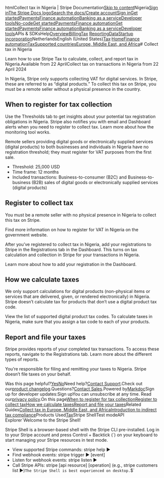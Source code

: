 htmlCollect tax in Nigeria | Stripe Documentation[Skip to content](#main-content)Nigeria[Sign in](https://dashboard.stripe.com/login?redirect=https%3A%2F%2Fdocs.stripe.com%2Ftax%2Fsupported-countries%2Feurope-middle-east-and-africa%2Fnigeria)[The Stripe Docs logo](/)[Search the docs/](#)[Create account](https://dashboard.stripe.com/register)[Sign in](https://dashboard.stripe.com/login?redirect=https%3A%2F%2Fdocs.stripe.com%2Ftax%2Fsupported-countries%2Feurope-middle-east-and-africa%2Fnigeria)[Get started](/get-started)[Payments](/payments)[Finance automation](/finance-automation)[Banking as a service](/financial-services)[Developer tools](/development)[No-code](/no-code)[Get started](/get-started)[Payments](/payments)[Finance automation](/finance-automation)[](#)[Get started](/get-started)[Payments](/payments)[Finance automation](/finance-automation)[Banking as a service](/financial-services)[Developer tools](/development)[](#)APIs & SDKsHelp[Overview](/docs/finance-automation)[Billing](#)[Tax](#)
[Reporting](#)[Data](#)[Startup incorporation](#)NetherlandsEnglish (United States)[](#)[](#)[Tax](/tax)·[Home](/docs)[Finance automation](/docs/finance-automation)[Tax](/docs/tax)[Supported countries](/docs/tax/supported-countries)[Europe, Middle East, and Africa](/docs/tax/supported-countries/europe-middle-east-and-africa)# Collect tax in Nigeria

Learn how to use Stripe Tax to calculate, collect, and report tax in Nigeria.Available from 22 AprilCollect tax on transactions in Nigeria from 22 April 2024

In Nigeria, Stripe only supports collecting VAT for digital services. In Stripe, these are referred to as “digital products.” To collect this tax on Stripe, you must be a remote seller without a physical presence in the country.

## When to register for tax collection

Use the Thresholds tab to get insights about your potential tax registration obligations in Nigeria. Stripe also notifies you with email and Dashboard alerts when you need to register to collect tax. Learn more about how the monitoring tool works.

Remote sellers providing digital goods or electronically supplied services (digital products) to both businesses and individuals in Nigeria have no registration threshold; they must register for VAT purposes from the first sale.

- Threshold: 25,000 USD
- Time frame: 12 months
- Included transactions: Business-to-consumer (B2C) and Business-to-business (B2B) sales of digital goods or electronically supplied services (digital products)

## Register to collect tax

You must be a remote seller with no physical presence in Nigeria to collect this tax on Stripe.

Find more information on how to register for VAT in Nigeria on the government website.

After you’ve registered to collect tax in Nigeria, add your registrations to Stripe in the Registrations tab in the Dashboard. This turns on tax calculation and collection in Stripe for your transactions in Nigeria.

Learn more about how to add your registration in the Dashboard.

## How we calculate taxes

We only support calculations for digital products (non-physical items or services that are delivered, given, or rendered electronically) in Nigeria. Stripe doesn’t calculate tax for products that don’t use a digital product tax code.

View the list of supported digital product tax codes. To calculate taxes in Nigeria, make sure that you assign a tax code to each of your products.

## Report and file your taxes

Stripe provides reports of your completed tax transactions. To access these reports, navigate to the Registrations tab. Learn more about the different types of reports.

You’re responsible for filing and remitting your taxes to Nigeria. Stripe doesn’t file taxes on your behalf.

Was this page helpful?[Yes](#)[No](#)Need help?[Contact Support](https://support.stripe.com/).Check out our[product changelog](https://stripe.com/blog/changelog).Questions?[Contact Sales](https://stripe.com/contact/sales).Powered by[Markdoc](https://markdoc.dev)Sign up for developer updates:Sign upYou can unsubscribe at any time. Read our[privacy policy](https://stripe.com/privacy).On this page[When to register for tax collection](#when-to-register-for-tax-collection)[Register to collect tax](#register-to-collect-tax)[How we calculate taxes](#how-we-calculate-taxes)[Report and file your taxes](#report-and-file-your-taxes)Related Guides[Collect tax in Europe, Middle East, and Africa](/docs/tax/supported-countries/europe-middle-east-and-africa)[Introduction to indirect tax compliance](https://stripe.com/guides/introduction-to-sales-tax-vat-and-gst-compliance)Products Used[Tax](/tax)Stripe ShellTest modeAPI Explorer[](https://stripe.com/docs/stripe-cli#install)`Welcome to the Stripe Shell!

Stripe Shell is a browser-based shell with the Stripe CLI pre-installed. Log in to your
Stripe account and press Control + Backtick (`) on your keyboard to start managing your Stripe
resources in test mode.

- View supported Stripe commands: stripe help ▶️
- Find webhook events: stripe trigger ▶️ [event]
- Listen for webhook events: stripe listen ▶
- Call Stripe APIs: stripe [api resource] [operation] (e.g., stripe customers list ▶️)`The Stripe Shell is best experienced on desktop.`$`